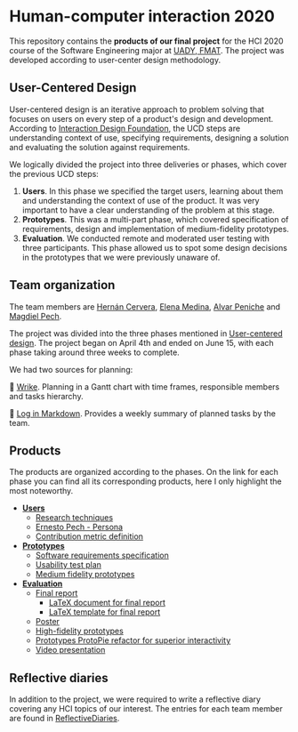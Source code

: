 # Human-computer interaction 2020

This repository contains the **products of our final project** for the HCI 2020 course of the Software Engineering major at [UADY, FMAT](https://www.matematicas.uady.mx/). The project was developed according to user-center design methodology.

## User-Centered Design

User-centered design is an iterative approach to problem solving that focuses on users on every step of a product's design and development. According to [Interaction Design Foundation](https://www.interaction-design.org/literature/topics/user-centered-design), the UCD steps are understanding context of use, specifying requirements, designing a solution and evaluating the solution against requirements.

We logically divided the project into three deliveries or phases, which cover the previous UCD steps:

1. **Users**. In this phase we specified the target users, learning about them and understanding the context of use of the product. It was very important to have a clear understanding of the problem at this stage.
2. **Prototypes**. This was a multi-part phase, which covered specification of requirements, design and implementation of medium-fidelity prototypes.
3. **Evaluation**. We conducted remote and moderated user testing with three participants. This phase allowed us to spot some design decisions in the prototypes that we were previously unaware of.

## Team organization

The team members are
[Hernán Cervera](https://github.com/HerCerM),
[Elena Medina](https://github.com/Flowah155),
[Alvar Peniche](https://github.com/JefApr) and
[Magdiel Pech](https://github.com/MagdielPm).

The project was divided into the three phases mentioned in [User-centered design](#user-centered-design). The project began on April 4th and ended on June 15, with each phase taking around three weeks to complete.

We had two sources for planning:

📅 [Wrike](https://www.wrike.com/frontend/ganttchart/index.html?snapshotId=k4hPseU1eQq9xHBIRenLPK5BNyYwuX6q%7CIEZTKMZVGEZDQLSTGE2A). Planning in a Gantt chart with time frames, responsible members and tasks hierarchy.

📅 [Log in Markdown](Planning/Planning.md). Provides a weekly summary of planned tasks by the team.

## Products

The products are organized according to the phases. On the link for each phase you can find all its corresponding products, here I only highlight the most noteworthy.

* **[Users](https://github.com/HerCerM/HCI-2020/blob/master/Deliveries/Delivery_1.md)**
    * [Research techniques](Deliveries/Delivery_1.md#research-techniques)
    * [Ernesto Pech - Persona](Deliveries/images/persona.png)
    * [Contribution metric definition](Deliveries/Delivery_1.md#metric)
* **[Prototypes](https://drive.google.com/drive/folders/1zvIVFaIkMkHtamiIV8SekucqtRQRoLjd?usp=sharing)**
    * [Software requirements specification](https://docs.google.com/document/d/1E0CmZcK3-FbKeg9mFJSJ1uP-hh-iV4k04SgKHHAZ9o0/edit?usp=sharing)
    * [Usability test plan](https://docs.google.com/document/d/12J8x8rA0_xNrIhV_nXelnLqI7TG6RN4qvTLS092Hf8I/edit?usp=sharing)
    * [Medium fidelity prototypes](https://www.figma.com/file/18anNOAcNjgjBo9sba4UA5/HCI-xyz-v1?node-id=4%3A11)
* **[Evaluation](https://drive.google.com/drive/folders/1iQTM9yvtuOSbhNPVaR5GS_czUkMqb6X9?usp=sharing)**
    * [Final report](https://drive.google.com/file/d/10Drbv0TkEF8t4KJUEaEWQxuLCB9WML8p/view?usp=sharing)
        * [LaTeX document for final report](https://www.overleaf.com/read/zkwxnqzqppyt)
        * [LaTeX template for final report](https://www.overleaf.com/read/mxtkpzbtkykg)
    * [Poster](https://drive.google.com/file/d/1asDvP7bIqvfKCXFrmHEhxviw-3XweWqq/view?usp=sharing)
    * [High-fidelity prototypes](https://www.figma.com/file/h9QF4FpfWGZkCPrw1FmiIE/HCI-xyz-v2?node-id=4%3A11)
    * [Prototypes ProtoPie refactor for superior interactivity](https://cloud.protopie.io/p/ebb2bc94ae)
    * [Video presentation](https://www.youtube.com/watch?v=uMSw316MGhg&feature=youtu.be)

## Reflective diaries

In addition to the project, we were required to write a reflective diary covering any HCI topics of our interest. The entries for each team member are found in [ReflectiveDiaries](ReflectiveDiaries).
